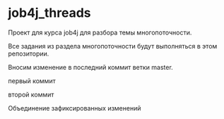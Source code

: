 # job4j_threads
Проект для курса job4j для разбора темы многопоточности.

Все задания из раздела многопоточности будут выполняться в этом репозитории.

Вносим изменение в последний коммит ветки master.

первый коммит

второй коммит

Объединение зафиксированных изменений